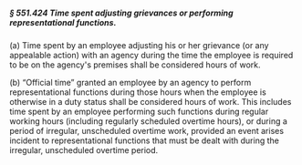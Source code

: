 ##### § 551.424 Time spent adjusting grievances or performing representational functions. #####

(a) Time spent by an employee adjusting his or her grievance (or any appealable action) with an agency during the time the employee is required to be on the agency's premises shall be considered hours of work.

(b) “Official time” granted an employee by an agency to perform representational functions during those hours when the employee is otherwise in a duty status shall be considered hours of work. This includes time spent by an employee performing such functions during regular working hours (including regularly scheduled overtime hours), or during a period of irregular, unscheduled overtime work, provided an event arises incident to representational functions that must be dealt with during the irregular, unscheduled overtime period.